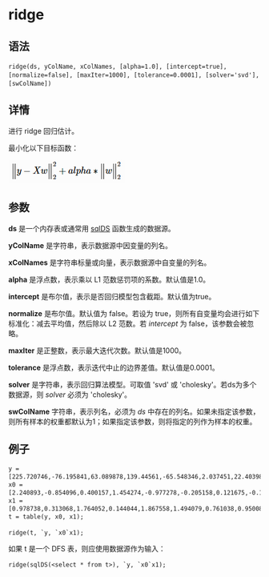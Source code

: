 # ridge

## 语法

`ridge(ds, yColName, xColNames, [alpha=1.0], [intercept=true],
[normalize=false], [maxIter=1000], [tolerance=0.0001], [solver='svd'],
[swColName])`

## 详情

进行 ridge 回归估计。

最小化以下目标函数：

![](../../images/ridge.png)

## 参数

**ds** 是一个内存表或通常用 [sqlDS](../s/sqlDS.html) 函数生成的数据源。

**yColName** 是字符串，表示数据源中因变量的列名。

**xColNames** 是字符串标量或向量，表示数据源中自变量的列名。

**alpha** 是浮点数，表示乘以 L1 范数惩罚项的系数。默认值是1.0。

**intercept** 是布尔值，表示是否回归模型包含截距。默认值为true。

**normalize** 是布尔值。默认值为 false。若设为 true，则所有自变量均会进行如下标准化：减去平均值，然后除以 L2 范数。若
*intercept* 为 false，该参数会被忽略。

**maxIter** 是正整数，表示最大迭代次数。默认值是1000。

**tolerance** 是浮点数，表示迭代中止的边界差值。默认值是0.0001。

**solver** 是字符串，表示回归算法模型。可取值 'svd' 或 'cholesky'。若ds为多个数据源，则 *solver* 必须为
'cholesky'。

**swColName** 字符串，表示列名，必须为 *ds*
中存在的列名。如果未指定该参数，则所有样本的权重都默认为1；如果指定该参数，则将指定的列作为样本的权重。

## 例子

```
y = [225.720746,-76.195841,63.089878,139.44561,-65.548346,2.037451,22.403987,-0.678415,37.884102,37.308288]
x0 = [2.240893,-0.854096,0.400157,1.454274,-0.977278,-0.205158,0.121675,-0.151357,0.333674,0.410599]
x1 = [0.978738,0.313068,1.764052,0.144044,1.867558,1.494079,0.761038,0.950088,0.443863,-0.103219]
t = table(y, x0, x1);

ridge(t, `y, `x0`x1);
```

如果 t 是一个 DFS 表，则应使用数据源作为输入：

```
ridge(sqlDS(<select * from t>), `y, `x0`x1);
```

